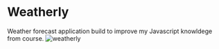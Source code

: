 # Weatherly
Weather forecast application build to improve my Javascript knowldege from course.
![weatherly](https://user-images.githubusercontent.com/90336176/159162928-0a438b6b-39a7-455c-886a-cf72087ebd18.png)
